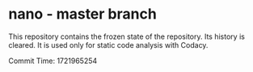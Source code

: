 # nano - master branch

This repository contains the frozen state of the repository.
Its history is cleared. It is used only for static code
analysis with Codacy.

Commit Time: 1721965254